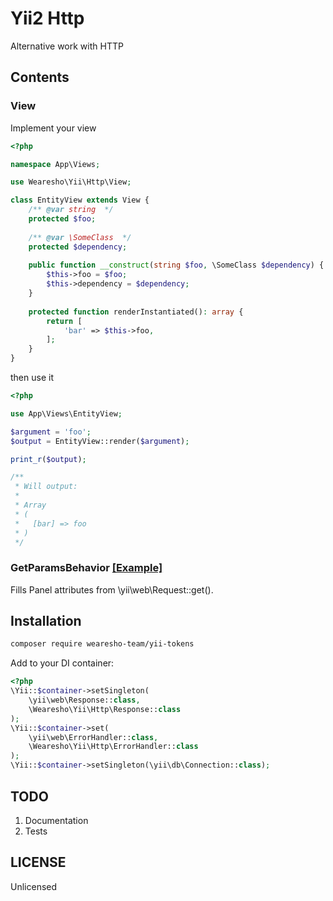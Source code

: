 # Yii2 Http

Alternative work with HTTP

## Contents

### View
Implement your view
```php
<?php

namespace App\Views;

use Wearesho\Yii\Http\View;

class EntityView extends View {
    /** @var string  */
    protected $foo;
    
    /** @var \SomeClass  */
    protected $dependency;
    
    public function __construct(string $foo, \SomeClass $dependency) {
        $this->foo = $foo;
        $this->dependency = $dependency;
    }
    
    protected function renderInstantiated(): array {
        return [
            'bar' => $this->foo,
        ];
    }
}

```
then use it
```php
<?php

use App\Views\EntityView;

$argument = 'foo';
$output = EntityView::render($argument);

print_r($output);

/**
 * Will output: 
 * 
 * Array
 * (
 *   [bar] => foo
 * )
 */

```

### GetParamsBehavior [[Example]](./tests/Behaviors/GetParamsBehaviorTest.php)
Fills Panel attributes from \yii\web\Request::get().

## Installation
```bash
composer require wearesho-team/yii-tokens
```
Add to your DI container:
```php
<?php
\Yii::$container->setSingleton(
    \yii\web\Response::class,
    \Wearesho\Yii\Http\Response::class
);
\Yii::$container->set(
    \yii\web\ErrorHandler::class,
    \Wearesho\Yii\Http\ErrorHandler::class
);
\Yii::$container->setSingleton(\yii\db\Connection::class);
```

## TODO
1. Documentation
2. Tests

## LICENSE
Unlicensed